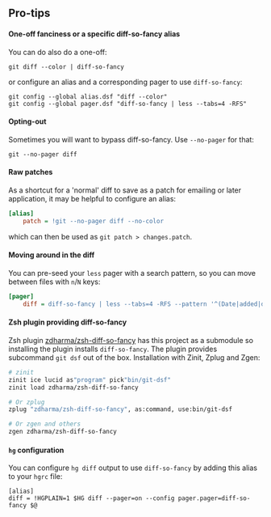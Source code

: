 ## Pro-tips

#### One-off fanciness or a specific diff-so-fancy alias

You can do also do a one-off:
```shell
git diff --color | diff-so-fancy
```
or configure an alias and a corresponding pager to use `diff-so-fancy`:
```shell
git config --global alias.dsf "diff --color"
git config --global pager.dsf "diff-so-fancy | less --tabs=4 -RFS"
```

#### Opting-out

Sometimes you will want to bypass diff-so-fancy. Use `--no-pager` for that:

```shell
git --no-pager diff
```

#### Raw patches

As a shortcut for a 'normal' diff to save as a patch for emailing or later
application, it may be helpful to configure an alias:
```ini
[alias]
    patch = !git --no-pager diff --no-color
```
which can then be used as `git patch > changes.patch`.

#### Moving around in the diff

You can pre-seed your `less` pager with a search pattern, so you can move
between files with `n`/`N` keys:
```ini
[pager]
    diff = diff-so-fancy | less --tabs=4 -RFS --pattern '^(Date|added|deleted|modified): '
```

#### Zsh plugin providing diff-so-fancy

Zsh plugin [zdharma/zsh-diff-so-fancy](https://github.com/zdharma/zsh-diff-so-fancy) has this
project as a submodule so installing the plugin installs `diff-so-fancy`. The plugin provides
subcommand `git dsf` out of the box. Installation with Zinit, Zplug and Zgen:

```zsh
# zinit
zinit ice lucid as"program" pick"bin/git-dsf"
zinit load zdharma/zsh-diff-so-fancy

# Or zplug
zplug "zdharma/zsh-diff-so-fancy", as:command, use:bin/git-dsf

# Or zgen and others
zgen zdharma/zsh-diff-so-fancy
```

#### `hg` configuration

You can configure `hg diff` output to use `diff-so-fancy` by adding this alias
to your `hgrc` file:

```
[alias]
diff = !HGPLAIN=1 $HG diff --pager=on --config pager.pager=diff-so-fancy $@
```
